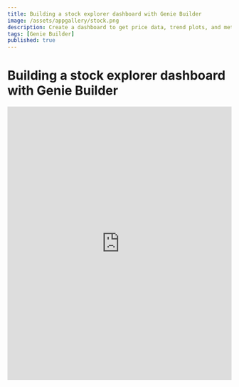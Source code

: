 ```yaml
---
title: Building a stock explorer dashboard with Genie Builder
image: /assets/appgallery/stock.png
description: Create a dashboard to get price data, trend plots, and metrics for stocks in the US market.
tags: [Genie Builder]
published: true
---
```


# Building a stock explorer dashboard with Genie Builder

<iframe width="100%" height="615" src="https://www.youtube.com/embed/4ypKzNagGXk?si=YCM454Bp2ozv1fHl" title="YouTube video player" frameborder="0" allow="accelerometer; autoplay; clipboard-write; encrypted-media; gyroscope; picture-in-picture; web-share" referrerpolicy="strict-origin-when-cross-origin" allowfullscreen></iframe>
